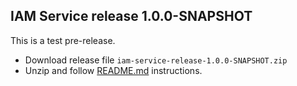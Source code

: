 
## IAM Service release 1.0.0-SNAPSHOT

This is a test pre-release.
* Download release file ``iam-service-release-1.0.0-SNAPSHOT.zip``
* Unzip and follow [README.md](https://github.com/jveverka/iam-service/blob/master/release/README-release.md) instructions.
